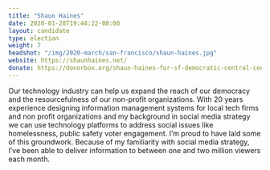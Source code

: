 ```yaml
---
title: "Shaun Haines"
date: 2020-01-28T19:44:22-08:00
layout: candidate
type: election
weight: 7
headshot: "/img/2020-march/san-francisco/shaun-haines.jpg"
website: https://shaunhaines.net/
donate: https://donorbox.org/shaun-haines-for-sf-democratic-central-county-committee-2020
---
```


Our technology industry can help us expand the reach of our democracy and the
resourcefulness of our non-profit organizations. With 20 years experience
designing information management systems for local tech firms and non profit
organizations and my background in social media strategy we can use technology
platforms to address social issues like homelessness, public safety voter
engagement. I’m proud to have laid some of this groundwork. Because of my
familiarity with social media strategy, I’ve been able to deliver information
to between one and two million viewers each month.

